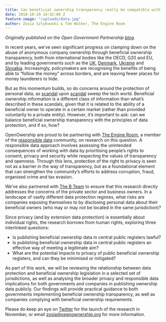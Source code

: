 ```yaml
---
title: Can beneficial ownership transparency really be compatible with data protection?
date: 2018-10-29 14:42:00 Z
feature-image: "/uploads/data.jpg"
author: Zosia Sztykowski & Tom Walker, The Engine Room
---
```


*Originally published on the Open Government Partnership [blog](https://www.opengovpartnership.org/stories/can-beneficial-ownership-transparency-really-be-compatible-data-protection).*

In recent years, we’ve seen significant progress on clamping down on the abuse of anonymous company ownership through beneficial ownership transparency, both from international bodies like the OECD, G20 and EU, and by leading governments such as the [UK](https://www.gov.uk/government/news/people-with-significant-control-companies-house-register-goes-live), [Denmark](https://datacvr.virk.dk/data/?language=en-gb), [Ukraine](https://usr.minjust.gov.ua/ua/freesearch) and [Slovakia](https://rpvs.gov.sk/rpvs). Increasingly, policymakers are recognising the benefits of being able to “follow the money” across borders, and are leaving fewer places for money launderers to hide.

But as this momentum builds, so do concerns around the protection of personal data, as [scandal](https://www.theguardian.com/news/2018/mar/26/the-cambridge-analytica-files-the-story-so-far) upon [scandal](https://www.wsj.com/articles/google-exposed-user-data-feared-repercussions-of-disclosing-to-public-1539017194?mod=hp_lead_pos1) sweep the tech world. Beneficial ownership information is a different class of information than what’s described in these scandals, given that it is related to the ability of a beneficial owner to operate in a certain market (rather than provided voluntarily to a private entity). However, it’s important to ask: can we balance beneficial ownership transparency with the principles of data protection, and if so, how?

OpenOwership are proud to be partnering with [The Engine Room](https://www.theengineroom.org/), a member of the [responsible data](http://responsibledata.io/) community, on research on this question. A responsible data approach involves assessing the unintended consequences of working with data by prioritising people’s rights to consent, privacy and security while respecting the values of transparency and openness. Through this lens, protection of the right to privacy is seen not as a barrier in the way of transparency, but as a foundational element that can strengthen the community’s efforts to address corruption, fraud, organised crime and tax evasion. 

We’ve also partnered with [The B Team](http://bteam.org) to ensure that this research directly addresses the concerns of the private sector and business owners. In a landscape of vastly different data protection regimes, what risks are companies exposing themselves to by disclosing personal data about their beneficial owners (who may or may not be located in the same jurisdiction)? 

Since privacy (and by extension data protection) is essentially about individual rights, the research borrows from human rights, exploring three interlinked questions:

* Is publishing beneficial ownership data in central public registers lawful? 
* Is publishing beneficial ownership data in central public registers an effective way of meeting a legitimate aim? 
* What are the potential impacts to privacy of public beneficial ownership registers, and can they be minimised or mitigated? 

As part of this work, we will be reviewing the relationship between data protection and beneficial ownership legislation in a selected set of jurisdictions, as well as analysing the broader privacy and responsible data implications for both governments and companies in  publishing ownership data publicly. Our findings will provide practical guidance to both governments implementing beneficial ownership transparency, as well as companies complying with beneficial ownership requirements.

Please do keep an eye on [Twitter](http://twitter.com/openownership) for the launch of the research in November, or email [zosia@openownership.org](mailto:zosia@openownership.org) for more information.